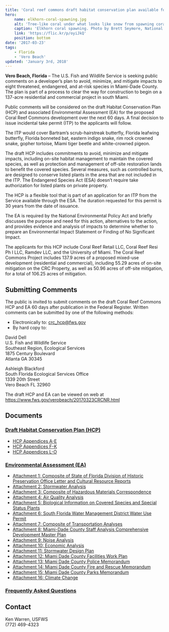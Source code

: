 ```yaml
---
title: 'Coral reef commons draft habitat conservation plan available for public review and comment'
hero:
    name: elkhorn-coral-spawning.jpg
    alt: 'Tree-like coral under what looks like snow from spawning coral.'
    caption: 'Elkhorn coral spawning. Photo by Brett Seymore, National Park Service.'
    link: 'https://flic.kr/p/oyiJkQ'
    position: bottom
date: '2017-03-23'
tags:
    - Florida
    - 'Vero Beach'
updated: 'January 3rd, 2018'
---
```


**Vero Beach, Florida** – The U.S. Fish and Wildlife Service is seeking public comments on a developer’s plan to avoid, minimize, and mitigate impacts to eight threatened, endangered, and at-risk species in Miami-Dade County. The plan is part of a process to clear the way for construction to begin on a 137-acre residential and commercial project in south Miami.

Public comments will be considered on the draft Habitat Conservation Plan (HCP) and associated Environmental Assessment (EA) for the proposed Coral Reef Commons development over the next 60 days. A final decision to issue incidental take permit (ITP) to the applicants will follow.

The ITP would cover Bartram’s scrub-hairstreak butterfly, Florida leafwing butterfly, Florida bonneted bat, eastern indigo snake, rim rock crowned snake, gopher tortoise, Miami tiger beetle and white-crowned pigeon.

The draft HCP includes commitments to avoid, minimize and mitigate impacts, including on-site habitat management to maintain the covered species, as well as protection and management of off-site restoration lands to benefit the covered species. Several measures, such as controlled burns, are designed to conserve listed plants in the area that are not included in the ITP. The Endangered Species Act (ESA) doesn’t require take authorization for listed plants on private property.

The HCP is a flexible tool that is part of an application for an ITP from the Service available through the ESA. The duration requested for this permit is 30 years from the date of issuance.

The EA is required by the National Environmental Policy Act and briefly discusses the purpose and need for this action, alternatives to the action, and provides evidence and analysis of impacts to determine whether to prepare an Environmental Impact Statement or Finding of No Significant Impact.

The applicants for this HCP include Coral Reef Retail LLC, Coral Reef Resi Ph I LLC, Ramdev LLC, and the University of Miami. The Coral Reef Commons Project includes 137.9 acres of a proposed mixed-use development (residential and commercial), including 55.29 acres of on-site mitigation on the CRC Property, as well as 50.96 acres of off-site mitigation, for a total of 106.25 acres of mitigation.

## Submitting Comments

The public is invited to submit comments on the draft Coral Reef Commons HCP and EA 60 days after publication in the Federal Register. Written comments can be submitted by one of the following methods:

- Electronically to: [crc_hcp@fws.gov](mailto:crc_hcp@fws.gov)
- By hard copy to:

David Dell  
U.S. Fish and Wildlife Service  
Southeast Region, Ecological Services  
1875 Century Boulevard  
Atlanta GA 30345

Ashleigh Blackford  
South Florida Ecological Services Office  
1339 20th Street  
Vero Beach FL 32960

The draft HCP and EA can be viewed on web at https://www.fws.gov/verobeach/20170323CRCNR.html

## Documents

### [Draft Habitat Conservation Plan (HCP)](https://www.fws.gov/verobeach/NewsReleasesPDFs/CRC/20170224_HCPCoralReefCommons.PDF)
 - [HCP Appendices A-E](https://www.fws.gov/verobeach/NewsReleasesPDFs/CRC/HCPAppendices_A-E.PDF)
 - [HCP Appendices F-K](https://www.fws.gov/verobeach/NewsReleasesPDFs/CRC/HCPAppendices_F-K.PDF)
 - [HCP Appendices L-O](https://www.fws.gov/verobeach/NewsReleasesPDFs/CRC/HCPAppendices_L-O.PDF)

### [Environmental Assessment (EA)](https://www.fws.gov/verobeach/NewsReleasesPDFs/CRC/20170320_EACoralReefCommons_FINAL.pdf)
 - [Attachment 1: Composite of State of Florida Division of Historic Preservation Office Letter and Cultural Resource Reports](https://www.fws.gov/verobeach/NewsReleasesPDFs/CRC/EAAttachment_01_FLDeptofStateSHPOletterandCulturalResourceReports.PDF)
 - [Attachment 2: Stormwater Analysis](https://www.fws.gov/verobeach/NewsReleasesPDFs/CRC/EAAttachment_02_StormwaterAnalysis.PDF)
 - [Attachment 3: Composite of Hazardous Materials Correspondence](https://www.fws.gov/verobeach/NewsReleasesPDFs/CRC/EAAttachment_03_CompositeofHazardousMaterialsCorrespondence.PDF)
 - [Attachment 4: Air Quality Analysis](https://www.fws.gov/verobeach/NewsReleasesPDFs/CRC/EAAttachment_04_AirQualityAnalysis.PDF)
 - [Attachment 5: Biological Information on Covered Species and Special Status Plants](https://www.fws.gov/verobeach/NewsReleasesPDFs/CRC/EAAttachment_05_BiologicalInformation.pdf)
 - [Attachment 6: South Florida Water Management District Water Use Permit](https://www.fws.gov/verobeach/NewsReleasesPDFs/CRC/EAAttachment_06_SFWMDWaterUsePermit.PDF)
 - [Attachment 7: Composite of Transportation Analyses](https://www.fws.gov/verobeach/NewsReleasesPDFs/CRC/EAAttachment_07_CompositeofTransportationAnalyses.PDF)
 - [Attachment 8: Miami-Dade County Staff Analysis Comprehensive Development Master Plan](https://www.fws.gov/verobeach/NewsReleasesPDFs/CRC/EAAttachment_08_MDCStaffAnalysisCDMP.PDF)
 - [Attachment 9: Noise Analysis](https://www.fws.gov/verobeach/NewsReleasesPDFs/CRC/EAAttachment_09_NoiseAnalysis.PDF)
 - [Attachment 10: Economic Analysis](https://www.fws.gov/verobeach/NewsReleasesPDFs/CRC/EAAttachment_10_EconomicAnalysis.PDF)
 - [Attachment 11: Stormwater Design Plan](https://www.fws.gov/verobeach/NewsReleasesPDFs/CRC/EAAttachment_11_StormwaterDesignPlan.PDF)
 - [Attachment 12: Miami Dade County Facilities Work Plan](https://www.fws.gov/verobeach/NewsReleasesPDFs/CRC/EAAttachment_12_MDCFacilitiesWorkPlan.PDF)
 - [Attachment 13: Miami Dade County Police Memorandum](https://www.fws.gov/verobeach/NewsReleasesPDFs/CRC/EAAttachment_13_MDCPoliceMemorandum.PDF)
 - [Attachment 14: Miami Dade County Fire and Rescue Memorandum](https://www.fws.gov/verobeach/NewsReleasesPDFs/CRC/EAAttachment_14_MDCFireandRescueMemorandum.PDF)
 - [Attachment 15: Miami Dade County Parks Memorandum](https://www.fws.gov/verobeach/NewsReleasesPDFs/CRC/EAAttachment_15_MDCParksMemorandum.PDF)
 - [Attachment 16: Climate Change](https://www.fws.gov/verobeach/NewsReleasesPDFs/CRC/EAAttachment_16_ClimateChange.pdf)

### [Frequently Asked Questions](https://www.fws.gov/verobeach/NewsReleasesPDFs/20160928FourPlantsFAQs.pdf)

## Contact

Ken Warren, USFWS  
(772) 469-4323
